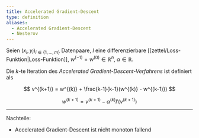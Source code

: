 ```yaml
---
title: Accelerated Gradient-Descent
type: definition
aliases:
  - Accelerated Gradient-Descent
  - Nesterov
---
```


Seien $(x_i, y_i)_{i \in \{ 1, \dots, m \}}$ Datenpaare, $l$ eine differenzierbare [[zettel/Loss-Funktion|Loss-Funktion]], $w^{(-1)} = w^{(0)} \in \mathbb{R}^n$, $\alpha \in \mathbb{R}$.

Die $k$-te Iteration des *Accelerated Gradient-Descent-Verfahrens* ist definiert als

$$
	v^{(k+1)} = w^{(k)} + \frac{k-1}{k-1}(w^{(k)} - w^{(k-1)})
$$

$$
	w^{(k+1)} = v^{(k+1)} - \alpha^{(k)} l'(v^{(k+1)})
$$

---

Nachteile:
- Accelerated Gradient-Descent ist nicht monoton fallend